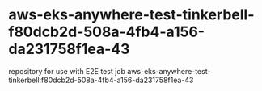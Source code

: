 # aws-eks-anywhere-test-tinkerbell-f80dcb2d-508a-4fb4-a156-da231758f1ea-43
repository for use with E2E test job aws-eks-anywhere-test-tinkerbell:f80dcb2d-508a-4fb4-a156-da231758f1ea-43
